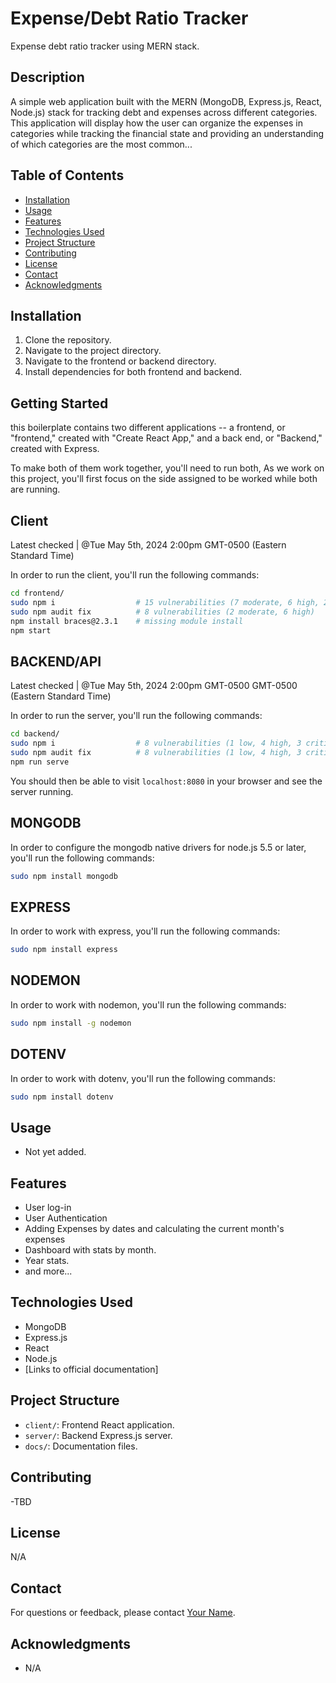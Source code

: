 # Expense/Debt Ratio Tracker
Expense debt ratio tracker using MERN stack. 


## Description
A simple web application built with the MERN (MongoDB, Express.js, React, Node.js) stack for tracking debt and expenses across different categories.
This application will display how the user can organize the expenses in categories while tracking the financial state and providing an understanding of which categories are the most common...


## Table of Contents
- [Installation](#installation)
- [Usage](#usage)
- [Features](#features)
- [Technologies Used](#technologies-used)
- [Project Structure](#project-structure)
- [Contributing](#contributing)
- [License](#license)
- [Contact](#contact)
- [Acknowledgments](#acknowledgments)

## Installation
1. Clone the repository.
2. Navigate to the project directory.
3. Navigate to the frontend or backend directory.
4. Install dependencies for both frontend and backend.

## Getting Started
this boilerplate contains two different applications -- a frontend, or "frontend," created with "Create React App," and a back end, or "Backend," created with Express.

To make both of them work together, you'll need to run both, As we work on this project, you'll first focus on the side assigned to be worked while both are running. 


## Client

Latest checked | @Tue May 5th, 2024 2:00pm GMT-0500 (Eastern Standard Time)

In order to run the client, you'll run the following commands:

```bash
cd frontend/
sudo npm i                  # 15 vulnerabilities (7 moderate, 6 high, 2 critical)
sudo npm audit fix          # 8 vulnerabilities (2 moderate, 6 high)
npm install braces@2.3.1    # missing module install
npm start
```

## BACKEND/API

Latest checked | @Tue May 5th, 2024 2:00pm GMT-0500 GMT-0500 (Eastern Standard Time)

In order to run the server, you'll run the following commands:

```bash
cd backend/
sudo npm i                  # 8 vulnerabilities (1 low, 4 high, 3 critical)
sudo npm audit fix          # 8 vulnerabilities (1 low, 4 high, 3 critical)
npm run serve
```

You should then be able to visit `localhost:8080` in your browser and see the server running.



## MONGODB

In order to configure the mongodb native drivers for node.js 5.5 or later, you'll run the following commands:

```bash
sudo npm install mongodb
```

## EXPRESS

In order to work with express, you'll run the following commands:

```bash
sudo npm install express
```

## NODEMON

In order to work with nodemon, you'll run the following commands:

```bash
sudo npm install -g nodemon
```

## DOTENV

In order to work with dotenv, you'll run the following commands:

```bash
sudo npm install dotenv
```

## Usage
- Not yet added.

## Features
- User log-in
- User Authentication
- Adding Expenses by dates and calculating the current month's expenses
- Dashboard with stats by month.
- Year stats.
- and more...

## Technologies Used
- MongoDB
- Express.js
- React
- Node.js
- [Links to official documentation]

## Project Structure
- `client/`: Frontend React application.
- `server/`: Backend Express.js server.
- `docs/`: Documentation files.

## Contributing
-TBD
## License
N/A

## Contact
For questions or feedback, please contact [Your Name](mailto:sergio.terrero28@gmail.com).

## Acknowledgments
- N/A
